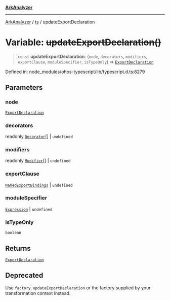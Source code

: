 [**ArkAnalyzer**](../../../../README.md)

***

[ArkAnalyzer](../../../../globals.md) / [ts](../README.md) / updateExportDeclaration

# Variable: ~~updateExportDeclaration()~~

> `const` **updateExportDeclaration**: (`node`, `decorators`, `modifiers`, `exportClause`, `moduleSpecifier`, `isTypeOnly`) => [`ExportDeclaration`](../interfaces/ExportDeclaration.md)

Defined in: node\_modules/ohos-typescript/lib/typescript.d.ts:8279

## Parameters

### node

[`ExportDeclaration`](../interfaces/ExportDeclaration.md)

### decorators

readonly [`Decorator`](../interfaces/Decorator.md)[] | `undefined`

### modifiers

readonly [`Modifier`](../type-aliases/Modifier.md)[] | `undefined`

### exportClause

[`NamedExportBindings`](../type-aliases/NamedExportBindings.md) | `undefined`

### moduleSpecifier

[`Expression`](../interfaces/Expression.md) | `undefined`

### isTypeOnly

`boolean`

## Returns

[`ExportDeclaration`](../interfaces/ExportDeclaration.md)

## Deprecated

Use `factory.updateExportDeclaration` or the factory supplied by your transformation context instead.
